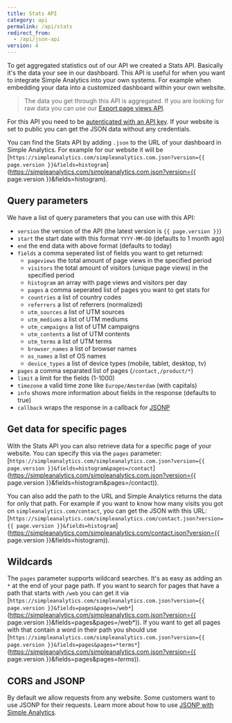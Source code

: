 ```yaml
---
title: Stats API
category: api
permalink: /api/stats
redirect_from:
  - /api/json-api
version: 4
---
```


To get aggregated statistics out of our API we created a Stats API. Basically it's the data your see in our dashboard. This API is useful for when you want to integrate Simple Analytics into your own systems. For example when embedding your data into a customized dashboard within your own website.

> The data you get through this API is aggregated. If you are looking for raw data you can use our [Export page views API](/api/export-page-views).

For this API you need to be [autenticated with an API key](/api/authenticate). If your website is set to public you can get the JSON data without any credentials.

You can find the Stats API by adding `.json` to the URL of your dashboard in Simple Analytics. For example for our website it will be [`https://simpleanalytics.com/simpleanalytics.com.json?version={{ page.version }}&fields=histogram`](https://simpleanalytics.com/simpleanalytics.com.json?version={{ page.version }}&fields=histogram).

## Query parameters

We have a list of query parameters that you can use with this API:

- `version` the version of the API (the latest version is `{{ page.version }}`)
- `start` the start date with this format `YYYY-MM-DD` (defaults to 1 month ago)
- `end` the end data with above format (defaults to today)
- `fields` a comma seperated list of fields you want to get returned:
  - `pageviews` the total amount of page views in the specified period
  - `visitors` the total amount of visitors (unique page views) in the specified period
  - `histogram` an array with page views and visitors per day
  - `pages` a comma seperated list of pages you want to get stats for
  - `countries` a list of country codes
  - `referrers` a list of referrers (normalized)
  - `utm_sources` a list of UTM sources
  - `utm_mediums` a list of UTM mediums
  - `utm_campaigns` a list of UTM campaigns
  - `utm_contents` a list of UTM contents
  - `utm_terms` a list of UTM terms
  - `browser_names` a list of browser names
  - `os_names` a list of OS names
  - `device_types` a list of device types (mobile, tablet, desktop, tv)
- `pages` a comma separated list of pages (`/contact,/product/*`)
- `limit` a limit for the fields (1-1000)
- `timezone` a valid time zone like `Europe/Amsterdam` (with capitals)
- `info` shows more information about fields in the response (defaults to true)
- `callback` wraps the response in a callback for [JSONP](https://en.wikipedia.org/wiki/JSONP)

## Get data for specific pages

With the Stats API you can also retrieve data for a specific page of your website. You can specify this via the `pages` parameter: [`https://simpleanalytics.com/simpleanalytics.com.json?version={{ page.version }}&fields=histogram&pages=/contact`](https://simpleanalytics.com/simpleanalytics.com.json?version={{ page.version }}&fields=histogram&pages=/contact)).

You can also add the path to the URL and Simple Analytics returns the data for only that path. For example if you want to know how many visits you got on `simpleanalytics.com/contact`, you can get the JSON with this URL: [`https://simpleanalytics.com/simpleanalytics.com/contact.json?version={{ page.version }}&fields=histogram`](https://simpleanalytics.com/simpleanalytics.com/contact.json?version={{ page.version }}&fields=histogram)).

## Wildcards

The `pages` parameter supports wildcard searches. It's as easy as adding an `*` at the end of your page path. If you want to search for pages that have a path that starts with `/web` you can get it via [`https://simpleanalytics.com/simpleanalytics.com.json?version={{ page.version }}&fields=pages&pages=/web*`](https://simpleanalytics.com/simpleanalytics.com.json?version={{ page.version }}&fields=pages&pages=/web*)). If you want to get all pages with that contain a word in their path you should use [`https://simpleanalytics.com/simpleanalytics.com.json?version={{ page.version }}&fields=pages&pages=*terms*`](https://simpleanalytics.com/simpleanalytics.com.json?version={{ page.version }}&fields=pages&pages=*terms*)).

## CORS and JSONP

By default we allow requests from any website. Some customers want to use JSONP for their requests. Learn more about how to use [JSONP with Simple Analytics](/api/cors-jsonp).
